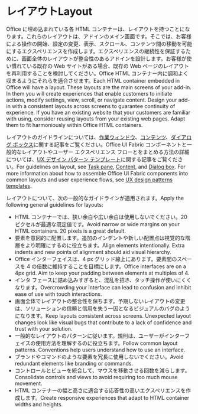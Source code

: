 # <a name="layout"></a><span data-ttu-id="8d503-101">レイアウト</span><span class="sxs-lookup"><span data-stu-id="8d503-101">Layout</span></span>
<span data-ttu-id="8d503-p101">Office に埋め込まれている各 HTML コンテナーは、レイアウトを持つことになります。これらのレイアウトは、アドインのメイン画面です。そこでは、お客様による操作の開始、設定の変更、表示、スクロール、コンテンツ間の移動を可能にするエクスペリエンスを作成します。エクスペリエンスの継続性を保証するために、画面全体のレイアウトが整合性のあるアドインを設計します。お客様が使い慣れている既存の Web サイトがある場合、既存の Web ページのレイアウトを再利用することを検討してください。Office HTML コンテナー内に調和よく収まるようにそれらを適合させます。</span><span class="sxs-lookup"><span data-stu-id="8d503-p101">Each HTML container embedded in Office will have a layout. These layouts are the main screens of your add-in. In them you will create experiences that enable customers to initiate actions, modify settings, view, scroll, or navigate content. Design your add-in with a consistent layouts across screens to guarantee continuity of experience. If you have an existing website that your customers are familiar with using, consider reusing layouts from your existing web pages. Adapt them to fit harmoniously within Office HTML containers.</span></span>

<span data-ttu-id="8d503-p102">レイアウトのガイドラインについては、[作業ウィンドウ](task-pane-add-ins.md)、[コンテンツ](content-add-ins.md)、[ダイアログ ボックス](dialog-boxes.md)に関する記事をご覧ください。Office UI Fabric コンポーネントと一般的なレイアウトやユーザー エクスペリエンス フローとをまとめる方法の詳細については、[UX デザイン パターン テンプレート](ux-design-pattern-templates.md)に関する記事をご覧ください。</span><span class="sxs-lookup"><span data-stu-id="8d503-p102">For guidelines on layout, see [Task pane](task-pane-add-ins.md), [Content](content-add-ins.md), and [Dialog box](dialog-boxes.md). For more information about how to assemble Office UI Fabric components into common layouts and user experience flows, see [UX design patterns templates](ux-design-pattern-templates.md).</span></span>

<span data-ttu-id="8d503-110">レイアウトについて、次の一般的なガイドラインが適用されます。</span><span class="sxs-lookup"><span data-stu-id="8d503-110">Apply the following general guidelines for layouts:</span></span>

*   <span data-ttu-id="8d503-p103">HTML コンテナーでは、狭い余白や広い余白は使用しないでください。20 ピクセルが最適な既定値です。</span><span class="sxs-lookup"><span data-stu-id="8d503-p103">Avoid narrow or wide margins on your HTML containers. 20 pixels is a great default.</span></span>
*   <span data-ttu-id="8d503-p104">要素を意図的に配置します。追加のインデントや新しい配置点は視覚的な階層をより明確にするのに役立ちます。</span><span class="sxs-lookup"><span data-stu-id="8d503-p104">Align elements intentionally. Extra indents and new points of alignment should aid visual hierarchy.</span></span>
*   <span data-ttu-id="8d503-p105">Office インターフェイスは、4 px グリッド線上にあります。要素間のスペースを 4 の倍数に維持することを目標にします。</span><span class="sxs-lookup"><span data-stu-id="8d503-p105">Office interfaces are on a 4px grid. Aim to keep your padding between elements at multiples of 4.</span></span>
*   <span data-ttu-id="8d503-117">インタ フェースに詰め込みすぎると、混乱を招き、タッチ操作が使いにくくなります。</span><span class="sxs-lookup"><span data-stu-id="8d503-117">Overcrowding your interface can lead to confusion and inhibit ease of use with touch interactions.</span></span>
*   <span data-ttu-id="8d503-p106">画面全体でレイアウトの整合性を保ちます。予期しないレイアウトの変更は、ソリューションの信頼と信用を失う一因となるビジュアルのバグのようになります。</span><span class="sxs-lookup"><span data-stu-id="8d503-p106">Keep layouts consistent across screens. Unexpected layout changes look like visual bugs that contribute to a lack of confidence and trust with your solution.</span></span>
*   <span data-ttu-id="8d503-p107">一般的なレイアウトのパターンに従います。規則は、ユーザーがインターフェイスの使用方法を理解するのに役立ちます。</span><span class="sxs-lookup"><span data-stu-id="8d503-p107">Follow common layout patterns. Conventions help users understand how to use an interface.</span></span>
*   <span data-ttu-id="8d503-122">ブランドやコマンドのような要素を冗長に使用しないでください。</span><span class="sxs-lookup"><span data-stu-id="8d503-122">Avoid redundant elements like branding or commands.</span></span>
*   <span data-ttu-id="8d503-123">コントロールとビューを統合して、マウスを移動させる回数を減らします。</span><span class="sxs-lookup"><span data-stu-id="8d503-123">Consolidate controls and views to avoid requiring too much mouse movement.</span></span>
*   <span data-ttu-id="8d503-124">HTML コンテナーの幅と高さに適合する応答性の高いエクスペリエンスを作成します。</span><span class="sxs-lookup"><span data-stu-id="8d503-124">Create responsive experiences that adapt to HTML container widths and heights.</span></span>